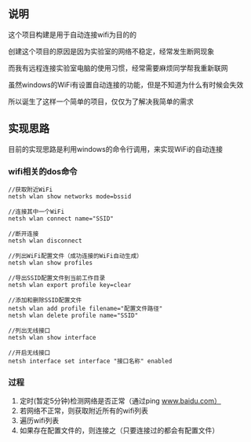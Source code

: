 ## 说明
这个项目构建是用于自动连接wifi为目的的

创建这个项目的原因是因为实验室的网络不稳定，经常发生断网现象

而我有远程连接实验室电脑的使用习惯，经常需要麻烦同学帮我重新联网

虽然windows的WiFi有设置自动连接的功能，但是不知道为什么有时候会失效

所以诞生了这样一个简单的项目，仅仅为了解决我简单的需求

## 实现思路
目前的实现思路是利用windows的命令行调用，来实现WiFi的自动连接
### wifi相关的dos命令
```dos
//获取附近WiFi
netsh wlan show networks mode=bssid

//连接其中一个WiFi
netsh wlan connect name="SSID"

//断开连接
netsh wlan disconnect

//列出WiFi配置文件（成功连接的WiFi自动生成）
netsh wlan show profiles

//导出SSID配置文件到当前工作目录
netsh wlan export profile key=clear

//添加和删除SSID配置文件
netsh wlan add profile filename="配置文件路径"
netsh wlan delete profile name="SSID"

//列出无线接口
netsh wlan show interface

//开启无线接口
netsh interface set interface "接口名称" enabled
```

### 过程
1. 定时(暂定5分钟)检测网络是否正常（通过ping www.baidu.com）
2. 若网络不正常，则获取附近所有的wifi列表
3. 遍历wifi列表
4. 如果存在配置文件的，则连接之（只要连接过的都会有配置文件）
